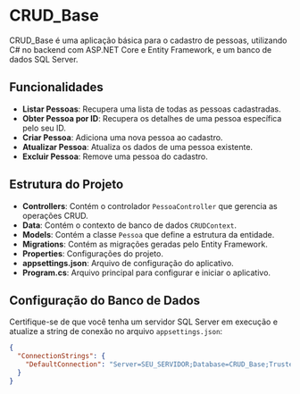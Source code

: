 # CRUD_Base

CRUD_Base é uma aplicação básica para o cadastro de pessoas, utilizando C# no backend com ASP.NET Core e Entity Framework, e um banco de dados SQL Server.

## Funcionalidades

- **Listar Pessoas**: Recupera uma lista de todas as pessoas cadastradas.
- **Obter Pessoa por ID**: Recupera os detalhes de uma pessoa específica pelo seu ID.
- **Criar Pessoa**: Adiciona uma nova pessoa ao cadastro.
- **Atualizar Pessoa**: Atualiza os dados de uma pessoa existente.
- **Excluir Pessoa**: Remove uma pessoa do cadastro.

## Estrutura do Projeto

- **Controllers**: Contém o controlador `PessoaController` que gerencia as operações CRUD.
- **Data**: Contém o contexto de banco de dados `CRUDContext`.
- **Models**: Contém a classe `Pessoa` que define a estrutura da entidade.
- **Migrations**: Contém as migrações geradas pelo Entity Framework.
- **Properties**: Configurações do projeto.
- **appsettings.json**: Arquivo de configuração do aplicativo.
- **Program.cs**: Arquivo principal para configurar e iniciar o aplicativo.

## Configuração do Banco de Dados

Certifique-se de que você tenha um servidor SQL Server em execução e atualize a string de conexão no arquivo `appsettings.json`:

```json
{
  "ConnectionStrings": {
    "DefaultConnection": "Server=SEU_SERVIDOR;Database=CRUD_Base;Trusted_Connection=True;"
  }
}

 
